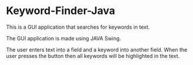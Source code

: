 # Keyword-Finder-Java
This is a GUI application that searches for keywords in text.

The GUI application is made using JAVA Swing.

The user enters text into a field and a keyword into another field. When the user presses the button then all keywords will be highlighted in the text. 
